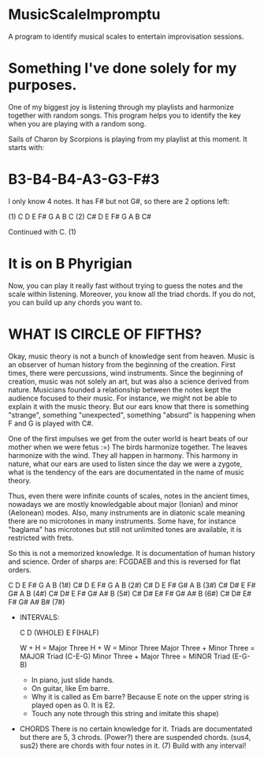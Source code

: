# MusicScaleImpromptu
A program to identify musical scales to entertain improvisation sessions. 

# Something I've done solely for my purposes.

One of my biggest joy is listening through my playlists and harmonize together with random songs. 
This program helps you to identify the key when you are playing with a random song.


Sails of Charon by Scorpions is playing from my playlist at this moment.
It starts with: 
# B3-B4-B4-A3-G3-F#3

I only know 4 notes.
It has F# but not G#, so there are 2 options left:

(1) C  D E F# G A B C
(2) C# D E F# G A B C#

Continued with C. (1)
#  It is on B Phyrigian 

Now, you can play it really fast without trying to guess the notes and the scale within listening. Moreover, you know all the triad chords. If you do not, you can build up any chords you want to.



# WHAT IS CIRCLE OF FIFTHS?
Okay, music theory is not a bunch of knowledge sent from heaven. Music is an observer of human history from the beginning of the creation. First times, there were percussions, wind instruments. Since the beginning of creation, music was not solely an art, but was also a science derived from nature. Musicians founded a relationship between the notes kept the audience focused to their music. For instance, we might not be able to explain it with the music theory. But our ears know that there is something "strange", something "unexpected", something "absurd" is happening when F and G is played with C#. 

One of the first impulses we get from the outer world is heart beats of our mother when we were fetus :=) The birds harmonize together. The leaves harmonize with the wind. They all happen in harmony. This harmony in nature, what our ears are used to listen since the day we were a zygote, what is the tendency of the ears are documentated in the name of music theory. 

Thus, even there were infinite counts of scales, notes in the ancient times, nowadays we are mostly knowledgable about major (Ionian) and minor (Aelonean) modes. Also, many instruments are in diatonic scale meaning there are no microtones in many instruments. Some have, for instance "baglama" has microtones but still not unlimited tones are available, it is restricted with frets.

So this is not a memorized knowledge. It is documentation of human history and science.
Order of sharps are: FCGDAEB and this is reversed for flat orders.

C  D  E  F# G  A  B  (1#)
C# D  E  F# G  A  B  (2#)
C# D  E  F# G# A  B  (3#)
C# D# E  F# G# A  B  (4#)
C# D# E  F# G# A# B  (5#)
C# D# E# F# G# A# B  (6#)
C# D# E# F# G# A# B# (7#)

- INTERVALS:
  
  C D (WHOLE)
  E F(HALF)
  
  W + H = Major Three
  H + W = Minor Three
  Major Three + Minor Three = MAJOR Triad (C-E-G)
  Minor Three + Major Three = MINOR Triad (E-G-B)
  
  * In piano, just slide hands.
  * On guitar, like Em barre.
  * Why it is called as Em barre? Because E note on the upper string is played open as 0. It is E2.
  * Touch any note through this string and imitate this shape)

- CHORDS
There is no certain knowledge for it. 
Triads are documentated but there are 5, 3 chrods. (Power?) there are suspended chords.
(sus4, sus2) there are chords with four notes in it. (7)
Build with any interval!
